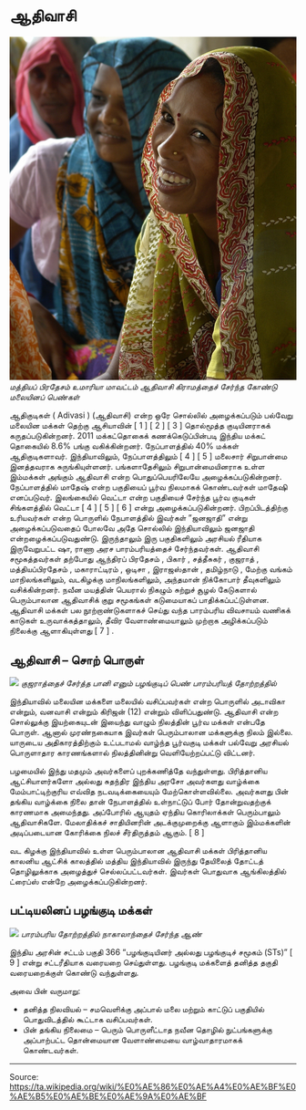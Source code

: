 # ஆதிவாசி

![](../../images/305bfed206e535cc.jpg)
*மத்தியப் பிரதேசம் உமாரியா மாவட்டம் ஆதிவாசி கிராமத்தைச் சேர்ந்த கோண்டு மலையினப் பெண்கள்*

ஆதிகுடிகள் ( Adivasi ) (ஆதிவாசி) என்ற ஒரே சொல்லில் அழைக்கப்படும் பல்வேறு மலையின மக்கள் தெற்கு ஆசியாவின் [ 1 ] [ 2 ] [ 3 ] தொல்மூத்த குடியினராகக் கருதப்படுகின்றனர். 2011 மக்கட்தொகைக் கணக்கெடுப்பின்படி இந்திய மக்கட் தொகையில் 8.6% பங்கு வகிக்கின்றனர். நேப்பாளத்தில் 40% மக்கள் ஆதிகுடிகளாவர். இந்தியாவிலும், நேப்பாளத்திலும் [ 4 ] [ 5 ] மலைசார் சிறுபான்மை இனத்தவராக சுருங்கியுள்ளனர். பங்களாதேசிலும் சிறுபான்மையினராக உள்ள இம்மக்கள் அங்கும் ஆதிவாசி என்ற பொதுப்பெயரிலேயே அழைக்கப்படுகின்றனர். நேப்பாளத்தில் மாதேஷ் என்ற பகுதியைப் பூர்வ நிலமாகக் கொண்டவர்கள் மாதேஷி எனப்படுவர். இலங்கையில் வெட்டா என்ற பகுதியைச் சேர்ந்த பூர்வ குடிகள் சிங்களத்தில் வெட்டா [ 4 ] [ 5 ] [ 6 ] என்று அழைக்கப்படுகின்றனர். பிறப்பிடத்திற்கு உரியவர்கள் என்ற பொருளில் நேபாளத்தில் இவர்கள் ”ஜனஜாதி” என்று அழைக்கப்படுவதைப் போலவே அதே சொல்லில் இந்தியாவிலும் ஜனஜாதி என்றழைக்கப்படுவதுண்டு. இருந்தாலும் இரு பகுதிகளிலும் அரசியல் ரீதியாக இருவேறுபட்ட ஷா, ராணா அரச பாரம்பரியத்தைச் சேர்ந்தவர்கள். ஆதிவாசி சமூகத்தவர்கள் தற்போது ஆந்திரப் பிரதேசம் , பிகார் , சத்தீசுகர் , குஜராத் , மத்தியப்பிரதேசம் , மகாராட்டிரம் , ஒடிசா , இராஜஸ்தான் , தமிழ்நாடு , மேற்கு வங்கம் மாநிலங்களிலும், வடகிழக்கு மாநிலங்களிலும், அந்தமான் நிக்கோபார் தீவுகளிலும் வசிக்கின்றனர். நவீன மயத்தின் பெயரால் நிகழும் சுற்றுச் சூழல் கேடுகளால் பெரும்பாலான ஆதிவாசிக் குறு சமூகங்கள் கடுமையாகப் பாதிக்கப்பட்டுள்ளன. ஆதிவாசி மக்கள் பல நூற்றாண்டுகளாகச் செய்து வந்த பாரம்பரிய விவசாயம் வணிகக் காடுகள் உருவாக்கத்தாலும், தீவிர வேளாண்மையாலும் முற்றாக அழிக்கப்படும் நிலைக்கு ஆளாகியுள்ளது [ 7 ] .

## ஆதிவாசி – சொற் பொருள்

![](../../images/987f2b20adc27ad7.jpg)
*குஜராத்தைச் சேர்த்த பானி எனும் பழங்குடிப் பெண் பாரம்பரியத் தோற்றத்தில்*

இந்தியாவில் மலையின மக்களை மலையில் வசிப்பவர்கள் என்ற பொருளில் அடாவிகா என்றும், வனவாசி என்றும் கிரிஜன் (12) என்றும் விளிப்பதுண்டு. ஆதிவாசி என்ற சொல்லுக்கு இயற்கையுடன் இயைந்து வாழும் நிலத்தின் பூர்வ மக்கள் என்பதே பொருள். ஆனால் முரண்நகையாக இவர்கள் பெரும்பாலான மக்களுக்கு நிலம் இல்லை. யாருடைய அதிகாரத்திற்கும் உட்படாமல் வாழ்ந்த பூர்வகுடி மக்கள் பல்வேறு அரசியல் பொருளாதார காரணங்களால் நிலத்தினின்று வெளியேற்றப்பட்டு விட்டனர்.

பழமையில் இந்து மதமும் அவர்களைப் புறக்கணித்தே வந்துள்ளது. பிரித்தானிய ஆட்சியாளர்களோ அல்லது சுதந்திர இந்திய அரசோ அவர்களது வாழ்க்கை மேம்பாட்டிற்குரிய எவ்வித நடவடிக்கையையும் மேற்கொள்ளவில்லை. அவர்களது பின் தங்கிய வாழ்க்கை நிலை தான் நேபாளத்தில் உள்நாட்டுப் போர் தோன்றுவதற்குக் காரணமாக அமைந்தது. அப்போரில் ஆயுதம் ஏந்திய கொரிலாக்கள் பெரும்பாலும் ஆதிவாசிகளே. மேலாதிக்கச் சாதியினரின் அடக்குமுறைக்கு ஆளாகும் இம்மக்களின் அடிப்படையான கோரிக்கை நிலச் சீர்திருத்தம் ஆகும். [ 8 ]

வட கிழக்கு இந்தியாவில் உள்ள பெரும்பாலான ஆதிவாசி மக்கள் பிரித்தானிய காலனிய ஆட்சிக் காலத்தில் மத்திய இந்தியாவில் இருந்து தேயிலைத் தோட்டத் தொழிலுக்காக அழைத்துச் செல்லப்பட்டவர்கள். இவர்கள் பொதுவாக ஆங்கிலத்தில் ட்ரைப்ஸ் என்றே அழைக்கப்படுகின்றனர்.

## பட்டியலினப் பழங்குடி மக்கள்

![](../../images/fa0423152ba5ff36.jpg)
*பாரம்பரிய தோற்றத்தில் நாகாலாந்தைச் சேர்ந்த ஆண்*

இந்திய அரசின் சட்டம் பகுதி 366 “பழங்குடியினர் அல்லது பழங்குடிச் சமூகம் (STs)” [ 9 ] என்று சட்டரீதியாக வரையறை செய்துள்ளது. பழங்குடி மக்களைத் தனித்த தகுதி வரையறைக்குள் கொண்டு வந்துள்ளது.

அவை பின் வருமாறு:

- தனித்த நிலவியல் – சமவெளிக்கு அப்பால் மலை மற்றும் காட்டுப் பகுதியில் பொதுவிடத்தில் கூட்டாக வசிப்பவர்கள்.
- பின் தங்கிய நிலைமை – பெரும் பொருளீட்டாத நவீன தொழில் நுட்பங்களுக்கு அப்பாற்பட்ட தொன்மையான வேளாண்மையை வாழ்வாதாரமாகக் கொண்டவர்கள்.

---
Source: https://ta.wikipedia.org/wiki/%E0%AE%86%E0%AE%A4%E0%AE%BF%E0%AE%B5%E0%AE%BE%E0%AE%9A%E0%AE%BF
